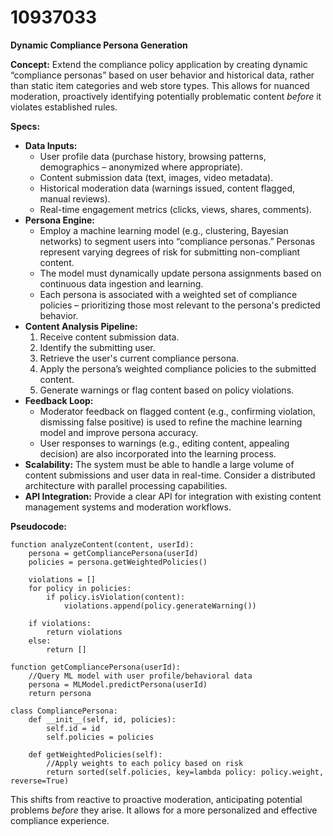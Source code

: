 # 10937033

**Dynamic Compliance Persona Generation**

**Concept:** Extend the compliance policy application by creating dynamic “compliance personas” based on user behavior and historical data, rather than static item categories and web store types. This allows for nuanced moderation, proactively identifying potentially problematic content *before* it violates established rules.

**Specs:**

*   **Data Inputs:**
    *   User profile data (purchase history, browsing patterns, demographics – anonymized where appropriate).
    *   Content submission data (text, images, video metadata).
    *   Historical moderation data (warnings issued, content flagged, manual reviews).
    *   Real-time engagement metrics (clicks, views, shares, comments).
*   **Persona Engine:**
    *   Employ a machine learning model (e.g., clustering, Bayesian networks) to segment users into “compliance personas.” Personas represent varying degrees of risk for submitting non-compliant content.
    *   The model must dynamically update persona assignments based on continuous data ingestion and learning.
    *   Each persona is associated with a weighted set of compliance policies – prioritizing those most relevant to the persona's predicted behavior.
*   **Content Analysis Pipeline:**
    1.  Receive content submission data.
    2.  Identify the submitting user.
    3.  Retrieve the user's current compliance persona.
    4.  Apply the persona’s weighted compliance policies to the submitted content.
    5.  Generate warnings or flag content based on policy violations.
*   **Feedback Loop:**
    *   Moderator feedback on flagged content (e.g., confirming violation, dismissing false positive) is used to refine the machine learning model and improve persona accuracy.
    *   User responses to warnings (e.g., editing content, appealing decision) are also incorporated into the learning process.
*   **Scalability:** The system must be able to handle a large volume of content submissions and user data in real-time.  Consider a distributed architecture with parallel processing capabilities.
*   **API Integration:** Provide a clear API for integration with existing content management systems and moderation workflows.

**Pseudocode:**

```
function analyzeContent(content, userId):
    persona = getCompliancePersona(userId)
    policies = persona.getWeightedPolicies()

    violations = []
    for policy in policies:
        if policy.isViolation(content):
            violations.append(policy.generateWarning())

    if violations:
        return violations
    else:
        return []

function getCompliancePersona(userId):
    //Query ML model with user profile/behavioral data
    persona = MLModel.predictPersona(userId)
    return persona

class CompliancePersona:
    def __init__(self, id, policies):
        self.id = id
        self.policies = policies

    def getWeightedPolicies(self):
        //Apply weights to each policy based on risk
        return sorted(self.policies, key=lambda policy: policy.weight, reverse=True)
```

This shifts from reactive to proactive moderation, anticipating potential problems *before* they arise.  It allows for a more personalized and effective compliance experience.